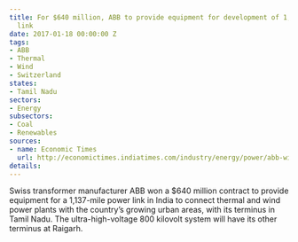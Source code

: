 ```yaml
---
title: For $640 million, ABB to provide equipment for development of 1,137-mile power
  link
date: 2017-01-18 00:00:00 Z
tags:
- ABB
- Thermal
- Wind
- Switzerland
states:
- Tamil Nadu
sectors:
- Energy
subsectors:
- Coal
- Renewables
sources:
- name: Economic Times
  url: http://economictimes.indiatimes.com/industry/energy/power/abb-wins-640-million-grid-contract-in-india-for-thermal-wind-power/articleshow/56440450.cms
details: 
---
```


Swiss transformer manufacturer ABB won a $640 million contract to provide equipment for a 1,137-mile power link in India to connect thermal and wind power plants with the country’s growing urban areas, with its terminus in Tamil Nadu. The ultra-high-voltage 800 kilovolt system will have its other terminus at Raigarh.
